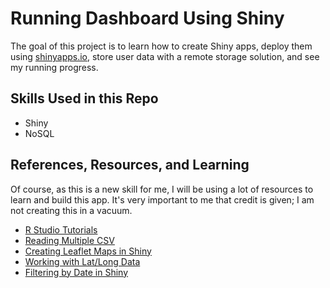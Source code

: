 # Running Dashboard Using Shiny

The goal of this project is to learn how to create Shiny apps, deploy them using [shinyapps.io](https://www.shinyapps.io/), store user data with a remote storage solution, and see my running progress.

## Skills Used in this Repo

- Shiny
- NoSQL

## References, Resources, and Learning

Of course, as this is a new skill for me, I will be using a lot of resources to learn and build this app. It's very important to me that credit is given; I am not creating this in a vacuum.

- [R Studio Tutorials](https://shiny.rstudio.com/tutorial/)
- [Reading Multiple CSV](https://www.gerkelab.com/blog/2018/09/import-directory-csv-purrr-readr/)
- [Creating Leaflet Maps in Shiny](https://rstudio.github.io/leaflet/shiny.html)
- [Working with Lat/Long Data](https://cran.r-project.org/web/packages/geosphere/geosphere.pdf)
- [Filtering by Date in Shiny](https://stackoverflow.com/questions/49848841/filtering-by-date-in-shiny)

